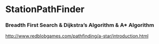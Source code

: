 # StationPathFinder

### Breadth First Search \& Dijkstra’s Algorithm \& A* Algorithm
http://www.redblobgames.com/pathfinding/a-star/introduction.html
